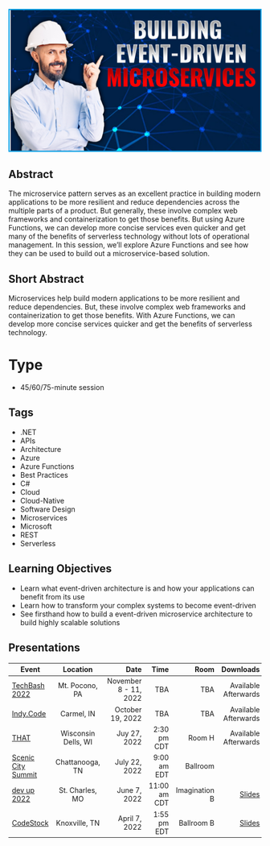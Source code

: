 ![Building Event-Driven Microservices](Thumbnail.jpg)

## Abstract
The microservice pattern serves as an excellent practice in building modern applications to be more resilient and reduce dependencies across the multiple parts of a product. But generally, these involve complex web frameworks and containerization to get those benefits. But using Azure Functions, we can develop more concise services even quicker and get many of the benefits of serverless technology without lots of operational management. In this session, we’ll explore Azure Functions and see how they can be used to build out a microservice-based solution.

## Short Abstract
Microservices help build modern applications to be more resilient and reduce dependencies. But, these involve complex web frameworks and containerization to get those benefits. With Azure Functions, we can develop more concise services quicker and get the benefits of serverless technology.

# Type
* 45/60/75-minute session

## Tags
* .NET
* APIs
* Architecture
* Azure
* Azure Functions
* Best Practices
* C#
* Cloud
* Cloud-Native
* Software Design
* Microservices
* Microsoft
* REST
* Serverless

## Learning Objectives
* Learn what event-driven architecture is and how your applications can benefit from its use
* Learn how to transform your complex systems to become event-driven
* See firsthand how to build a event-driven microservice architecture to build highly scalable solutions

## Presentations

| Event | Location | Date | Time | Room | Downloads |
|-------|:--------:|-----:|-----:|-----:|----------:|
| [TechBash 2022](https://www.techbash.com) | Mt. Pocono, PA | November 8 - 11, 2022 | TBA | TBA | Available Afterwards |
| [Indy.Code](https://indycode.amegala.com/) | Carmel, IN | October 19, 2022 | TBA | TBA | Available Afterwards |
| [THAT](https://that.us/activities/hkLCBbTl8zuhjbdPwoXG) | Wisconsin Dells, WI | Juy 27, 2022 | 2:30 pm CDT | Room H | Available Afterwards |
| [Scenic City Summit](https://sceniccitysummit.com/2022-schedule/) | Chattanooga, TN | July 22, 2022 | 9:00 am EDT | Ballroom |
| [dev up 2022](https://www.devupconf.org/speakers/chad-green) | St. Charles, MO | June 7, 2022 | 11:00 am CDT | Imagination B | [Slides](https://github.com/TaleLearnCode/BuildingEventDrivenMicroservices/blob/main/Presentations/Building%20Event-Driven%20Microservices%20-%20DevUp.pdf) |
| [CodeStock](https://www.codestock.org/) | Knoxville, TN | April 7, 2022 | 1:55 pm EDT | Ballroom B | [Slides](Presentations/Building%20Event-Driven%20Microservices%20-%20CodeStock.pdf) |
